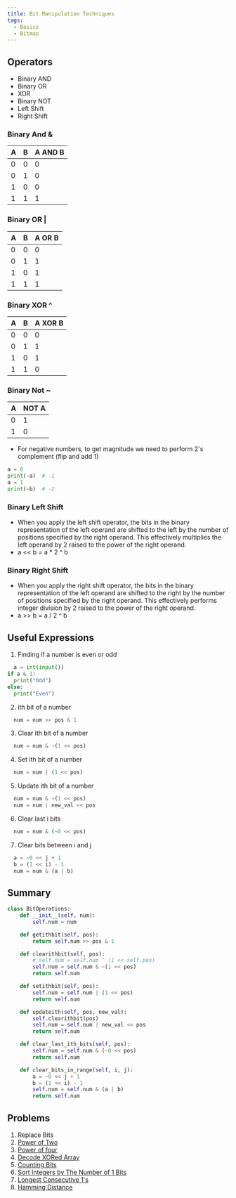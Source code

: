 ```yaml
---
title: Bit Manipulation Techniques
tags:
  - Basics
  - Bitmap
---
```


## Operators

- Binary AND
- Binary OR
- XOR
- Binary NOT
- Left Shift
- Right Shift

### Binary And &

| A | B | A AND B |
|---|---|---------|
| 0 | 0 | 0       |
| 0 | 1 | 0       |
| 1 | 0 | 0       |
| 1 | 1 | 1       |

### Binary OR |

| A | B | A OR B |
|---|---|--------|
| 0 | 0 | 0      |
| 0 | 1 | 1      |
| 1 | 0 | 1      |
| 1 | 1 | 1      |

### Binary XOR ^

| A | B | A XOR B |
|---|---|---------|
| 0 | 0 | 0       |
| 0 | 1 | 1       |
| 1 | 0 | 1       |
| 1 | 1 | 0       |

### Binary Not ~

| A | NOT A |
|---|-------|
| 0 | 1     |
| 1 | 0     |

- For negative numbers, to get magnitude we need to perform 2's complement (flip and add 1)

```python
a = 0
print(~a)  # -1
a = 1
print(~b)  # -2
```

### Binary Left Shift

- When you apply the left shift operator, the bits in the binary representation of the left operand are shifted to the
  left by the number of positions specified by the right operand. This effectively multiplies the left operand by 2
  raised to the power of the right operand.
- a << b = a * 2 ^ b

### Binary Right Shift

- When you apply the right shift operator, the bits in the binary representation of the left operand are shifted to the
  right by the number of positions specified by the right operand. This effectively performs integer division by 2
  raised to the power of the right operand.
- a >> b = a / 2 ^ b

## Useful Expressions

1. Finding if a number is even or odd

  ```python
    a = int(input())
if a & 1:
    print("Odd")
else:
    print("Even")
  ```

2. ith bit of a number

  ```python
    num = num >> pos & 1
  ```

3. Clear ith bit of a number

  ```python
    num = num & ~(1 << pos)
  ```

4. Set ith bit of a number

  ```python
    num = num | (1 << pos)
  ```

5. Update ith bit of a number

  ```python
    num = num & ~(1 << pos)
    num = num | new_val << pos
  ```

6. Clear last i bits

  ```python
    num = num & (~0 << pos)
  ```

7. Clear bits between i and j

  ```python
    a = ~0 << j + 1
    b = (1 << i) - 1
    num = num & (a | b)
  ```

## Summary

```python
class BitOperations:
    def __init__(self, num):
        self.num = num

    def getithbit(self, pos):
        return self.num >> pos & 1

    def clearithbit(self, pos):
        # self.num = self.num ^ (1 << self.pos)
        self.num = self.num & ~(1 << pos)
        return self.num

    def setithbit(self, pos):
        self.num = self.num | (1 << pos)
        return self.num

    def updateith(self, pos, new_val):
        self.clearithbit(pos)
        self.num = self.num | new_val << pos
        return self.num

    def clear_last_ith_bits(self, pos):
        self.num = self.num & (~0 << pos)
        return self.num

    def clear_bits_in_range(self, i, j):
        a = ~0 << j + 1
        b = (1 << i) - 1
        self.num = self.num & (a | b)
        return self.num
```

## Problems

1. Replace Bits
2. [Power of Two](https://leetcode.com/problems/power-of-two/)
3. [Power of four](https://leetcode.com/problems/power-of-four/)
4. [Decode XORed Array](https://leetcode.com/problems/decode-xored-array/)
5. [Counting Bits](https://leetcode.com/problems/counting-bits/)
6. [Sort Integers by The Number of 1 Bits](https://leetcode.com/problems/sort-integers-by-the-number-of-1-bits/)
7. [Longest Consecutive 1's](https://practice.geeksforgeeks.org/problems/longest-consecutive-1s-1587115620/1)
8. [Hamming Distance](https://leetcode.com/problems/hamming-distance/)